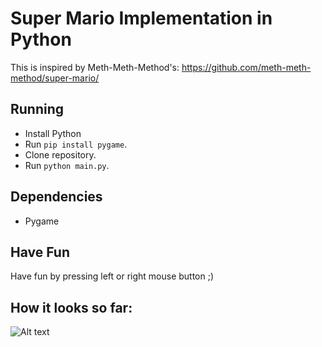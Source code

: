 # Super Mario Implementation in Python

This is inspired by Meth-Meth-Method's: https://github.com/meth-meth-method/super-mario/

## Running

* Install Python
* Run `pip install pygame`.
* Clone repository.
* Run `python main.py`.

## Dependencies

* Pygame

## Have Fun

Have fun by pressing left or right mouse button ;)

## How it looks so far:
![Alt text](https://i.imgur.com/pGf4624.png)

